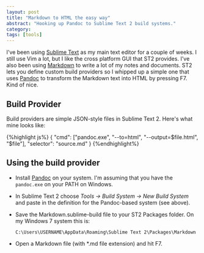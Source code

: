 ```yaml
---
layout: post
title: "Markdown to HTML the easy way"
abstract: "Hooking up Pandoc to Sublime Text 2 build systems."
category: 
tags: [tools]
---
```

I've been using [Sublime Text](http://www.sublimetext.com/2) as my main text editor for a couple of weeks. I still use Vim a lot, but I like the cross platform GUI that ST2 provides. I've also been using [Markdown](http://daringfireball.net/projects/markdown/) to write a lot of my notes and documents. ST2 lets you define custom build providers so I whipped up a simple one that uses [Pandoc](http://johnmacfarlane.net/pandoc/) to transform the Markdown text into HTML by pressing F7. Kind of nice.

## Build Provider

Build providers are simple JSON-style files in Sublime Text 2. Here's what mine looks like:

{%highlight js%}
{
    "cmd": ["pandoc.exe", "--to=html", "--output=$file.html", "$file"],
    "selector": "source.md"
}
{%endhighlight%}

## Using the build provider

* Install [Pandoc](http://johnmacfarlane.net/pandoc/) on your system. I'm assuming that you have the `pandoc.exe` on your PATH on Windows.
* In Sublime Text 2 choose *Tools &rarr; Build System &rarr; New Build System* and paste in the definition for the Pandoc-based system (see above).
* Save the Markdown.sublime-build file to your ST2 Packages folder. On my Windows 7 system this is:

  `C:\Users\USERNAME\AppData\Roaming\Sublime Text 2\Packages\Markdown`

* Open a Markdown file (with *.md file extension) and hit F7.